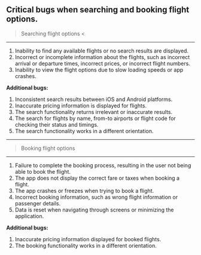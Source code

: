 **Critical bugs when searching  and booking flight options.**
---
> Searching flight options <
---
1. Inability to find any available flights or no search results are displayed.
2. Incorrect or incomplete information about the flights, such as incorrect arrival or departure
times, incorrect prices, or incorrect flight numbers.
3. Inability to view the flight options due to slow loading speeds or app crashes.

**Additional bugs:**
1. Inconsistent search results between iOS and Android platforms.
2. Inaccurate pricing information is displayed for flights.
3. The search functionality returns irrelevant or inaccurate results.
4. The search for flights by name, from-to airports or flight code for checking their status and 
timings.
5. The search functionality works in a different orientation.

---
> Booking flight options
---

1. Failure to complete the booking process, resulting in the user not being able to book the flight.
2. The app does not display the correct fare or taxes when booking a flight.
3. The app crashes or freezes when trying to book a flight.
4. Incorrect booking information, such as wrong flight information or passenger details.
5. Data is reset when navigating through screens or minimizing the application.

**Additional bugs:**
1. Inaccurate pricing information displayed for booked flights.
2. The booking functionality works in a different orientation.

